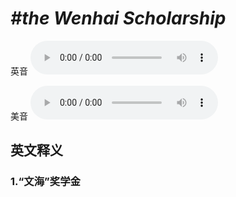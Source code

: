 # ***\#the Wenhai Scholarship*** 
英音
<audio src="./media/the Wenhai Scholarship1_AAC.aac" controls="controls"></audio>

美音
<audio src="./media/the Wenhai Scholarship1_AAC.aac" controls="controls"></audio>



  

英文释义
---
### 1.**“文海”奖学金**  


